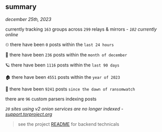 
## summary
_december 25th, 2023_

currently tracking `163` groups across `299` relays & mirrors - _`102` currently online_

⏲ there have been `0` posts within the `last 24 hours`

🦈 there have been `236` posts within the `month of december`

🪐 there have been `1116` posts within the `last 90 days`

🏚 there have been `4551` posts within the `year of 2023`

🦕 there have been `9241` posts `since the dawn of ransomwatch`

there are `96` custom parsers indexing posts

_`20` sites using v2 onion services are no longer indexed - [support.torproject.org](https://support.torproject.org/onionservices/v2-deprecation/)_

> see the project [README](https://github.com/joshhighet/ransomwatch#ransomwatch--) for backend technicals

